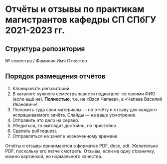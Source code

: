 # Отчёты и отзывы по практикам магистрантов кафедры СП СПбГУ 2021-2023 гг.

## Структура репозитория

№ семестра / Фамилия Имя Отчество

## Порядок размещения отчётов

1. Клонировать репозиторий.
2. В каталоге нужного семестра завести подкаталог со своими ФИО (если ещё не). **Полностью**, т.е. не «Вася Чапаев», а «Чапаев Василий Иванович»!
3. Положить туда свои материалы — по отчёту и отзыву для каждого испрашиваемого зачёта. Слайды — на ваше усмотрение.
4. Отправить это дело на сервер.
5. Убедиться, то выглядит достойно, но пристойно.
5. Сделать pull request.
6. Отправляться на зачёт к назначенному времени.

Отчёты и отзывы принимаются в форматах PDF, docx, odt. Желательно PDF, поскольку его легче смотреть. Отзывы, если на одну страничку, можно картинкой, но нормального качества.

